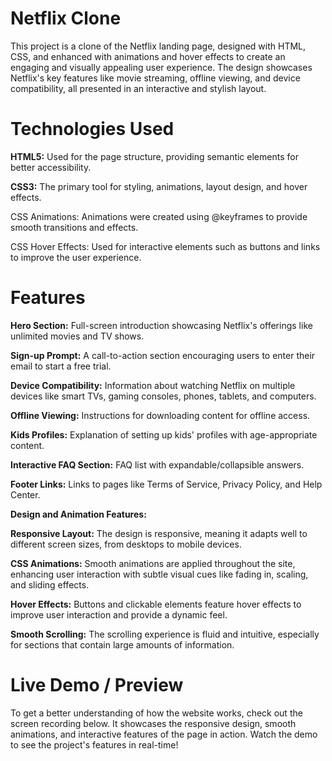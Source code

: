 # Netflix Clone

This project is a clone of the Netflix landing page, designed with HTML, CSS, and enhanced with animations and hover effects to create an engaging and visually appealing user experience. The design showcases Netflix's key features like movie streaming, offline viewing, and device compatibility, all presented in an interactive and stylish layout.

# Technologies Used

**HTML5:** Used for the page structure, providing semantic elements for better accessibility.

**CSS3:** The primary tool for styling, animations, layout design, and hover effects.

CSS Animations: Animations were created using @keyframes to provide smooth transitions and effects.

CSS Hover Effects: Used for interactive elements such as buttons and links to improve the user experience.

# Features

**Hero Section:** Full-screen introduction showcasing Netflix's offerings like unlimited movies and TV shows.

**Sign-up Prompt:** A call-to-action section encouraging users to enter their email to start a free trial.

**Device Compatibility:** Information about watching Netflix on multiple devices like smart TVs, gaming consoles, phones, tablets, and computers.

**Offline Viewing:** Instructions for downloading content for offline access.

**Kids Profiles:** Explanation of setting up kids' profiles with age-appropriate content.

**Interactive FAQ Section:** FAQ list with expandable/collapsible answers.

**Footer Links:** Links to pages like Terms of Service, Privacy Policy, and Help Center.

**Design and Animation Features:**

**Responsive Layout:** The design is responsive, meaning it adapts well to different screen sizes, from desktops to mobile devices.

**CSS Animations:** Smooth animations are applied throughout the site, enhancing user interaction with subtle visual cues like fading in, scaling, and sliding effects.

**Hover Effects:** Buttons and clickable elements feature hover effects to improve user interaction and provide a dynamic feel.

**Smooth Scrolling:** The scrolling experience is fluid and intuitive, especially for sections that contain large amounts of information.

# Live Demo / Preview

To get a better understanding of how the website works, check out the screen recording below. It showcases the responsive design, smooth animations, and interactive features of the page in action. Watch the demo to see the project's features in real-time!
